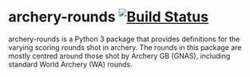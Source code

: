 # archery-rounds [![Build Status](https://travis-ci.org/davidjrichardson/archery-rounds.svg?branch=master)](https://travis-ci.org/davidjrichardson/archery-rounds)

archery-rounds is a Python 3 package that provides definitions for the varying scoring rounds shot in archery. The rounds in this package are mostly centred around those shot by Archery GB (GNAS), including standard World Archery (WA) rounds.